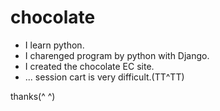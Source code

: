 # chocolate

- I learn python.
- I charenged program by python with Django.
- I created the chocolate EC site.
- ... session cart is very difficult.(TT^TT)

thanks(^ ^)
